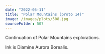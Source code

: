 ```yaml
---
date: "2022-05-11"
title: "Polar Mountains (proto 14)"
image: /images/plots/508.jpg
sourceFolder: 507
---
```


Continuation of Polar Mountains explorations.

Ink is Diamine Aurora Borealis.

